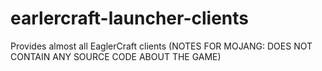 # earlercraft-launcher-clients
Provides almost all EaglerCraft clients (NOTES FOR MOJANG: DOES NOT CONTAIN ANY SOURCE CODE ABOUT THE GAME)
